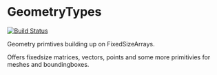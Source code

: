 # GeometryTypes

[![Build Status](https://travis-ci.org/SimonDanisch/GeometryTypes.jl.svg?branch=master)](https://travis-ci.org/SimonDanisch/GeometryTypes.jl)

Geometry primtives building up on FixedSizeArrays.

Offers fixedsize matrices, vectors, points and some more primitivies for meshes and boundingboxes.
